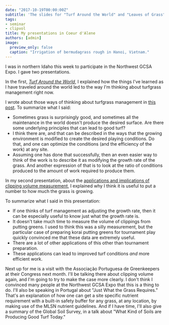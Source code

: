 ```yaml
---
date: "2017-10-19T00:00:00Z"
subtitle: 'The slides for "Turf Around the World" and "Leaves of Grass"'
tags:
- seminar
- clipvol
title: My presentations in Coeur d'Alene
authors: [admin]
image:
  preview_only: false
  caption: "Irrigation of bermudagrass rough in Hanoi, Vietnam."
---
```


I was in northern Idaho this week to participate in the Northwest GCSA Expo. I gave two presentations.

In the first, [*Turf Around the World*](https://speakerdeck.com/micahwoods/turf-around-the-world), I explained how the things I've learned as I have traveled around the world led to the way I'm thinking about turfgrass management right now.

<script async class="speakerdeck-embed" data-id="0b1cf079ff704025a6fb38c5a1206fd5" data-ratio="1.33333333333333" src="//speakerdeck.com/assets/embed.js"></script>

I wrote about those ways of thinking about turfgrass management in [this post](http://www.asianturfgrass.com/2017-09-13-three-ways-think-of-turfgrass-management/). To summarize what I said:

* Sometimes grass is surprisingly good, and sometimes all the maintenance in the world doesn't produce the desired surface. Are there some underlying principles that can lead to good turf?
* I think there are, and that can be described in the ways that the growing environment is modified to create the desired playing conditions. Do that, and one can optimize the conditions (and the efficiency of the work) at any site.
* Assuming one has done that successfully, then an even easier way to think of the work is to describe it as modifying the growth rate of the grass. And another expression of that is to look at the ratio of conditions produced to the amount of work required to produce them.

In my second presentation, about the [applications and implications of clipping volume measurement](https://speakerdeck.com/micahwoods/leaves-of-grass-applications-and-implications-of-clipping-volume), I explained why I think it is useful to put a number to how much the grass is growing.

<script async class="speakerdeck-embed" data-id="9276e2a345a64d858ff4386b5a3d2c11" data-ratio="1.33333333333333" src="//speakerdeck.com/assets/embed.js"></script>

To summarize what I said in this presentation:

* If one thinks of turf management as adjusting the growth rate, then it can be especially useful to know just what the growth rate is.
* It doesn't take much time to measure the volume of clippings from putting greens. I used to think this was a silly measurement, but the particular case of preparing korai putting greens for tournament play quickly convinced me that these data are extremely useful.
* There are a lot of other applications of this other than tournament preparation.
* These applications can lead to improved turf conditions *and* more efficient work.

Next up for me is a visit with the Associação Portuguesa de Greenkeepers at their Congress next month. I'll be talking there about clipping volume again, and I'm going to try to make the case more clearly. I don't think I convinced many people at the Northwest GCSA Expo that this is a thing to do. I'll also be speaking in Portugal about "Just What the Grass Requires." That's an explanation of how one can get a site specific nutrient requirement with a built-in safety buffer for any grass, at any location, by making use of the MLSN nutrient guidelines. And if I have time, I'll also give a summary of the Global Soil Survey, in a talk about "What Kind of Soils are Producing Good Turf Today."
